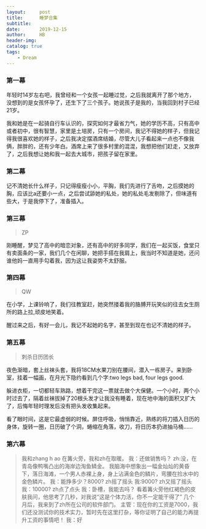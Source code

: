 ```yaml
---
layout:     post
title:      睡梦合集
subtitle:   
date:       2019-12-15
author:     HB
header-img:
catalog: true
tags:
    - Dream
---
```

### 第一幕

年轻时14岁左右吧，我曾经和一个女孩一起睡过觉，之后我就离开了那个地方，没想到的是女孩怀孕了，还生下了三个孩子。她说孩子是我的，当我回到村子已经21岁。

我和她是在一起骑自行车认识的，探究如何才最省力气，她的学历不高，只有高中或者初中，很有智慧，家里是土培房，只有一个房间，我记不得她的样子，但我记得我很喜欢她的样子，之后我决定摆酒席结婚，尽管大儿子看起来一点也不像我俩，胖胖的，还有少年白。酒席上来了很多村里的混混，我想把他们赶走，又放弃了，之后我想让她和我一起去大城市，把孩子留在家里。

### 第二幕


记不清她长什么样子，只记得瘦瘦小小，平胸，我们先进行了舌吻，之后摸她的胸，应该比a还要小一点，之后尝试舔她的私处，她的私处毛发剔除了，但味道有些大，于是我停下了，准备插入。

### 第三幕

>ZP

刚睡醒，梦见了高中的暗恋对象，还有高中的好多同学，我们在一起买饭，食堂只有卖面条的一家，我们几个在闲聊，她把手搭在我肩上，我当时不知道是她，还问谁他妈一直用手勾着我，因为这让我姿势不太舒服。

### 第四幕

>QW

在小学，上课铃响了，我们往教室赶，她突然搂着我的胳膊开玩笑似的往去女生厕所的路上拉,顽皮地笑着。


醒过来之后，有好一会儿，我记不起她的名字，甚至到现在也记不清她的样子。

### 第五幕
>刺杀日历团长

夜色渐暗，套上丝袜头套，我将18CM水果刀别在腰间，潜入一栋房子。来到卧室，挂着一幅画，在月光下隐约看到几个字:two legs bad, four legs good.

躲进衣柜，一切都轻车熟路，想着干完这一票就去做个大保健。一个小时，两个小时过去了，隔着丝袜拔掉了20根头发才让我没有睡着，现在地中海的面积又扩大了，后悔年轻时理发后没有把头发收集起来。

看了眼时间，这是它最虚弱的时候。屏住呼吸，悄悄靠近，熟练的将刀插入日历的身体，旋转一圈，日历破了个洞，蜷缩在角落，收刀，将日历本扔进抽马桶……

### 第六幕
>我和zhang h ao
在篝火旁，我和zh在取暖。
我：还做销售吗？
zh:没，在青岛像鸭嘴凸出的海岸边淘鱼鳞金。
我脑海中想象出一幅金灿灿的黄昏下，落日海滩，一个男人赤裸上身，身上沾满金色的鳞片，弯腰在捡水中的金色鳞片。
我：能挣多少？8000?
zh摇了摇头
我:9000?
zh又摇了摇头
我：10000?
zh点了点头
我：卧槽，我能去吗？
看着篝火旁他红褐色的皮肤我问，他思考了几秒，对我说“这是个体力活，你不一定能干得了”
几个月后，我来到了zh所在公司的软件部门。
主管：现在你的工资是7000，我们还没测试你的技术实力，暂时先在这里打杂，等你证明了自己的能力再提升工资的事情吧！
我：好


